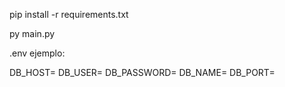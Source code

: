 pip install -r requirements.txt

py main.py

.env ejemplo:

DB_HOST=
DB_USER=
DB_PASSWORD=
DB_NAME=
DB_PORT=